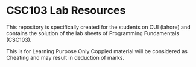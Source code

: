 # CSC103 Lab Resources

This repository is specifically created for the students on CUI (lahore) and contains the solution of the lab sheets of Programming Fundamentals (CSC103).

This
is for Learning Purpose Only 
Coppied material will be considered as Cheating and may result in deduction of marks.
